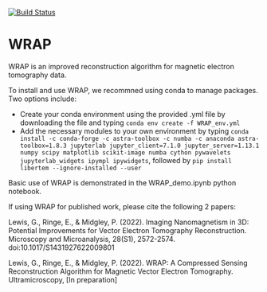 [![Build Status](https://app.travis-ci.com/grlewis333/WRAP.svg?branch=main)](https://app.travis-ci.com/grlewis333/WRAP)

# WRAP
WRAP is an improved reconstruction algorithm for magnetic electron tomography data.

To install and use WRAP, we recommned using conda to manage packages. Two options include:
- Create your conda environment using the provided .yml file by downloading the file and typing `conda env create -f WRAP_env.yml`
- Add the necessary modules to your own environment by typing `conda install -c conda-forge -c astra-toolbox -c numba -c anaconda astra-toolbox=1.8.3 jupyterlab jupyter_client=7.1.0 jupyter_server=1.13.1 numpy scipy matplotlib scikit-image numba cython pywavelets jupyterlab_widgets ipympl ipywidgets`, followed by `pip install libertem --ignore-installed --user`

Basic use of WRAP is demonstrated in the WRAP_demo.ipynb python notebook.

If using WRAP for published work, please cite the following 2 papers:

Lewis, G., Ringe, E., & Midgley, P. (2022). Imaging Nanomagnetism in 3D: Potential Improvements for Vector Electron Tomography Reconstruction. Microscopy and Microanalysis, 28(S1), 2572-2574. doi:10.1017/S1431927622009801

Lewis, G., Ringe, E., & Midgley, P. (2022). WRAP: A Compressed Sensing Reconstruction Algorithm for Magnetic Vector Electron Tomography. Ultramicroscopy, [In preparation]
